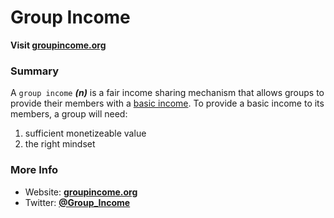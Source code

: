 # Group Income

__Visit [groupincome.org](http://groupincome.org)__

### Summary

A `group income` ___(n)___ is a fair income sharing mechanism that allows groups to provide their members with a [basic income](http://www.reddit.com/r/basicincome/wiki/index). To provide a basic income to its members, a group will need:

1. sufficient monetizeable value
2. the right mindset 

### More Info

- Website: __[groupincome.org](http://groupIncome.org)__
- Twitter: __[@Group_Income](https://twitter.com/Group_Income)__
